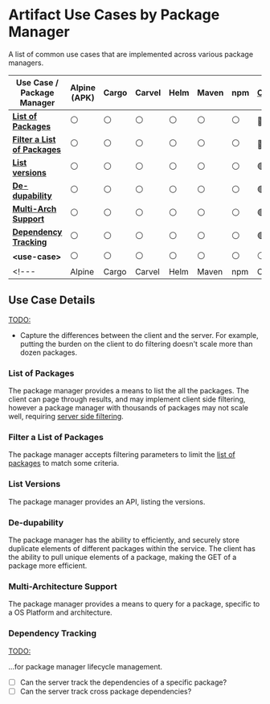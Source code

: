 # Artifact Use Cases by Package Manager

A list of common use cases that are implemented across various package managers.

<!---                                                         | Alpine         | Cargo          | Carvel         | Helm           | Maven          | npm            | OCI            | PyP            | rpm            | --->
<!-- markdownlint-disable-next-line MD033 -->
| Use Case /<BR>Package Manager                               | Alpine </BR>(APK) | Cargo | Carvel | Helm | Maven | npm | [OCI](./pkgmgr/oci.md) | [PyPi](./pkgmgr/pypi.md) | rpm |
| - | - | - | - | - | - | - | - | - | - |
| **[List of Packages](#list-of-packages)**                   | :white_circle: | :white_circle: | :white_circle: | :white_circle: | :white_circle: | :white_circle: |  :red_circle:* | :white_circle: | :white_circle: |
| **[Filter a List of Packages](#filter-a-list-of-packages)** | :white_circle: | :white_circle: | :white_circle: | :white_circle: | :white_circle: | :white_circle: |  :red_circle:  | :white_circle: | :white_circle: |
| **[List versions](#list-versions)**                         | :white_circle: | :white_circle: | :white_circle: | :white_circle: | :white_circle: | :white_circle: | :green_circle:*| :white_circle: | :white_circle: |
| **[De-dupability](#de-dupability)**                         | :white_circle: | :white_circle: | :white_circle: | :white_circle: | :white_circle: | :white_circle: | :green_circle: | :white_circle: | :white_circle: |
| **[Multi-Arch Support](#multi-architecture-support)**       | :white_circle: | :white_circle: | :white_circle: | :white_circle: | :white_circle: | :white_circle: | :green_circle: | :white_circle: | :white_circle: |
| **[Dependency Tracking](#dependency-tracking)**             | :white_circle: | :white_circle: | :white_circle: | :white_circle: | :white_circle: | :white_circle: | :green_circle: | :white_circle: | :white_circle: |
| **\<use-case\>**                                            | :white_circle: | :white_circle: | :white_circle: | :white_circle: | :white_circle: | :white_circle: | :white_circle: | :white_circle: | :white_circle: |
<!---                                                         | Alpine         | Cargo          | Carvel         | Helm           | Maven          | npm            | OCI            | PyP            | rpm            | --->

## Use Case Details

<TODO:>

- Capture the differences between the client and the server. For example, putting the burden on the client to do filtering doesn't scale more than dozen packages.

### List of Packages

The package manager provides a means to list the all the packages. The client can page through results, and may implement client side filtering, however a package manager with thousands of packages may not scale well, requiring [server side filtering](#filter-a-list-of-packages).

### Filter a List of Packages

The package manager accepts filtering parameters to limit the [list of packages](#list-of-packages) to match some criteria.

### List Versions

The package manager provides an API, listing the versions.

### De-dupability

The package manager has the ability to efficiently, and securely store duplicate elements of different packages within the service. The client has the ability to pull unique elements of a package, making the GET of a package more efficient.

### Multi-Architecture Support

The package manager provides a means to query for a package, specific to a OS Platform and architecture.

### Dependency Tracking

<TODO:>

...for package manager lifecycle management.

- [ ] Can the server track the dependencies of a specific package?
- [ ] Can the server track cross package dependencies?
